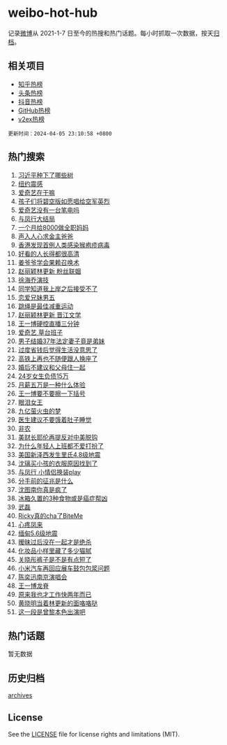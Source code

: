 # weibo-hot-hub

记录[微博](https://www.weibo.com)从 2021-1-7 日至今的热搜和热门话题。每小时抓取一次数据，按天[归档](archives)。

## 相关项目

- [知乎热榜](https://github.com/lonnyzhang423/zhihu-hot-hub)
- [头条热榜](https://github.com/lonnyzhang423/toutiao-hot-hub)
- [抖音热榜](https://github.com/lonnyzhang423/douyin-hot-hub)
- [GitHub热榜](https://github.com/lonnyzhang423/github-hot-hub)
- [v2ex热榜](https://github.com/lonnyzhang423/v2ex-hot-hub)


`更新时间：2024-04-05 23:10:58 +0800`

## 热门搜索

1. [习近平种下了哪些树](https://m.weibo.cn/search?containerid=100103type%3D1%26t%3D10%26q%3D%23%E4%B9%A0%E8%BF%91%E5%B9%B3%E7%A7%8D%E4%B8%8B%E4%BA%86%E5%93%AA%E4%BA%9B%E6%A0%91%23&stream_entry_id=51&isnewpage=1&extparam=seat%3D1%26pos%3D0%26cate%3D10103%26dgr%3D0%26q%3D%2523%25E4%25B9%25A0%25E8%25BF%2591%25E5%25B9%25B3%25E7%25A7%258D%25E4%25B8%258B%25E4%25BA%2586%25E5%2593%25AA%25E4%25BA%259B%25E6%25A0%2591%2523%26stream_entry_id%3D51%26filter_type%3Drealtimehot%26c_type%3D51%26display_time%3D1712329857%26pre_seqid%3D171232985755301562995)
1. [纽约震感](https://m.weibo.cn/search?containerid=100103type%3D1%26t%3D10%26q%3D%E7%BA%BD%E7%BA%A6%E9%9C%87%E6%84%9F&stream_entry_id=31&isnewpage=1&extparam=seat%3D1%26pos%3D0%26flag%3D1%26q%3D%25E7%25BA%25BD%25E7%25BA%25A6%25E9%259C%2587%25E6%2584%259F%26dgr%3D0%26stream_entry_id%3D31%26filter_type%3Drealtimehot%26cate%3D5001%26lcate%3D5001%26band_rank%3D1%26realpos%3D1%26c_type%3D31%26display_time%3D1712329857%26pre_seqid%3D171232985755301562995)
1. [爱奇艺在干嘛](https://m.weibo.cn/search?containerid=100103type%3D1%26t%3D10%26q%3D%E7%88%B1%E5%A5%87%E8%89%BA%E5%9C%A8%E5%B9%B2%E5%98%9B&stream_entry_id=31&isnewpage=1&extparam=seat%3D1%26pos%3D1%26flag%3D2%26q%3D%25E7%2588%25B1%25E5%25A5%2587%25E8%2589%25BA%25E5%259C%25A8%25E5%25B9%25B2%25E5%2598%259B%26dgr%3D0%26stream_entry_id%3D31%26filter_type%3Drealtimehot%26cate%3D5001%26lcate%3D5001%26band_rank%3D2%26realpos%3D2%26c_type%3D31%26display_time%3D1712329857%26pre_seqid%3D171232985755301562995)
1. [孩子们将碧空版如愿唱给空军英烈](https://m.weibo.cn/search?containerid=100103type%3D1%26t%3D10%26q%3D%23%E5%AD%A9%E5%AD%90%E4%BB%AC%E5%B0%86%E7%A2%A7%E7%A9%BA%E7%89%88%E5%A6%82%E6%84%BF%E5%94%B1%E7%BB%99%E7%A9%BA%E5%86%9B%E8%8B%B1%E7%83%88%23&stream_entry_id=31&isnewpage=1&extparam=seat%3D1%26pos%3D2%26flag%3D1%26q%3D%2523%25E5%25AD%25A9%25E5%25AD%2590%25E4%25BB%25AC%25E5%25B0%2586%25E7%25A2%25A7%25E7%25A9%25BA%25E7%2589%2588%25E5%25A6%2582%25E6%2584%25BF%25E5%2594%25B1%25E7%25BB%2599%25E7%25A9%25BA%25E5%2586%259B%25E8%258B%25B1%25E7%2583%2588%2523%26dgr%3D0%26stream_entry_id%3D31%26filter_type%3Drealtimehot%26cate%3D5001%26lcate%3D5001%26band_rank%3D3%26realpos%3D3%26c_type%3D31%26display_time%3D1712329857%26pre_seqid%3D171232985755301562995)
1. [爱奇艺没有一台笔电吗](https://m.weibo.cn/search?containerid=100103type%3D1%26t%3D10%26q%3D%E7%88%B1%E5%A5%87%E8%89%BA%E6%B2%A1%E6%9C%89%E4%B8%80%E5%8F%B0%E7%AC%94%E7%94%B5%E5%90%97&stream_entry_id=31&isnewpage=1&extparam=seat%3D1%26pos%3D3%26flag%3D1%26q%3D%25E7%2588%25B1%25E5%25A5%2587%25E8%2589%25BA%25E6%25B2%25A1%25E6%259C%2589%25E4%25B8%2580%25E5%258F%25B0%25E7%25AC%2594%25E7%2594%25B5%25E5%2590%2597%26dgr%3D0%26stream_entry_id%3D31%26filter_type%3Drealtimehot%26cate%3D5001%26lcate%3D5001%26band_rank%3D4%26realpos%3D4%26c_type%3D31%26display_time%3D1712329857%26pre_seqid%3D171232985755301562995)
1. [与凤行大结局](https://m.weibo.cn/search?containerid=100103type%3D1%26t%3D10%26q%3D%E4%B8%8E%E5%87%A4%E8%A1%8C%E5%A4%A7%E7%BB%93%E5%B1%80&stream_entry_id=31&isnewpage=1&extparam=seat%3D1%26pos%3D4%26flag%3D2%26q%3D%25E4%25B8%258E%25E5%2587%25A4%25E8%25A1%258C%25E5%25A4%25A7%25E7%25BB%2593%25E5%25B1%2580%26dgr%3D0%26stream_entry_id%3D31%26filter_type%3Drealtimehot%26cate%3D5001%26lcate%3D5001%26band_rank%3D5%26realpos%3D5%26c_type%3D31%26display_time%3D1712329857%26pre_seqid%3D171232985755301562995)
1. [一个月给8000做全职妈妈](https://m.weibo.cn/search?containerid=100103type%3D1%26t%3D10%26q%3D%E4%B8%80%E4%B8%AA%E6%9C%88%E7%BB%998000%E5%81%9A%E5%85%A8%E8%81%8C%E5%A6%88%E5%A6%88&stream_entry_id=31&isnewpage=1&extparam=seat%3D1%26pos%3D5%26flag%3D0%26q%3D%25E4%25B8%2580%25E4%25B8%25AA%25E6%259C%2588%25E7%25BB%25998000%25E5%2581%259A%25E5%2585%25A8%25E8%2581%258C%25E5%25A6%2588%25E5%25A6%2588%26dgr%3D0%26stream_entry_id%3D31%26filter_type%3Drealtimehot%26cate%3D5001%26lcate%3D5001%26band_rank%3D6%26realpos%3D6%26c_type%3D31%26display_time%3D1712329857%26pre_seqid%3D171232985755301562995)
1. [声入人心求金主爸爸](https://m.weibo.cn/search?containerid=100103type%3D1%26t%3D10%26q%3D%23%E5%A3%B0%E5%85%A5%E4%BA%BA%E5%BF%83%E6%B1%82%E9%87%91%E4%B8%BB%E7%88%B8%E7%88%B8%23&stream_entry_id=31&isnewpage=1&extparam=seat%3D1%26pos%3D6%26flag%3D2%26q%3D%2523%25E5%25A3%25B0%25E5%2585%25A5%25E4%25BA%25BA%25E5%25BF%2583%25E6%25B1%2582%25E9%2587%2591%25E4%25B8%25BB%25E7%2588%25B8%25E7%2588%25B8%2523%26dgr%3D0%26stream_entry_id%3D31%26filter_type%3Drealtimehot%26cate%3D5001%26lcate%3D5001%26band_rank%3D7%26realpos%3D7%26c_type%3D31%26display_time%3D1712329857%26pre_seqid%3D171232985755301562995)
1. [香港发现首例人类感染猴疱疹病毒](https://m.weibo.cn/search?containerid=100103type%3D1%26t%3D10%26q%3D%23%E9%A6%99%E6%B8%AF%E5%8F%91%E7%8E%B0%E9%A6%96%E4%BE%8B%E4%BA%BA%E7%B1%BB%E6%84%9F%E6%9F%93%E7%8C%B4%E7%96%B1%E7%96%B9%E7%97%85%E6%AF%92%23&stream_entry_id=31&isnewpage=1&extparam=seat%3D1%26pos%3D7%26flag%3D2%26q%3D%2523%25E9%25A6%2599%25E6%25B8%25AF%25E5%258F%2591%25E7%258E%25B0%25E9%25A6%2596%25E4%25BE%258B%25E4%25BA%25BA%25E7%25B1%25BB%25E6%2584%259F%25E6%259F%2593%25E7%258C%25B4%25E7%2596%25B1%25E7%2596%25B9%25E7%2597%2585%25E6%25AF%2592%2523%26dgr%3D0%26stream_entry_id%3D31%26filter_type%3Drealtimehot%26cate%3D5001%26lcate%3D5001%26band_rank%3D8%26realpos%3D8%26c_type%3D31%26display_time%3D1712329857%26pre_seqid%3D171232985755301562995)
1. [好看的人长得都很高清](https://m.weibo.cn/search?containerid=100103type%3D1%26t%3D10%26q%3D%23%E5%A5%BD%E7%9C%8B%E7%9A%84%E4%BA%BA%E9%95%BF%E5%BE%97%E9%83%BD%E5%BE%88%E9%AB%98%E6%B8%85%23&stream_entry_id=31&isnewpage=1&extparam=seat%3D1%26pos%3D8%26flag%3D0%26q%3D%2523%25E5%25A5%25BD%25E7%259C%258B%25E7%259A%2584%25E4%25BA%25BA%25E9%2595%25BF%25E5%25BE%2597%25E9%2583%25BD%25E5%25BE%2588%25E9%25AB%2598%25E6%25B8%2585%2523%26dgr%3D0%26stream_entry_id%3D31%26filter_type%3Drealtimehot%26cate%3D5001%26lcate%3D5001%26band_rank%3D9%26realpos%3D9%26c_type%3D31%26display_time%3D1712329857%26pre_seqid%3D171232985755301562995)
1. [姜爷爷学会果赖召唤术](https://m.weibo.cn/search?containerid=100103type%3D1%26t%3D10%26q%3D%23%E5%A7%9C%E7%88%B7%E7%88%B7%E5%AD%A6%E4%BC%9A%E6%9E%9C%E8%B5%96%E5%8F%AC%E5%94%A4%E6%9C%AF%23&stream_entry_id=31&isnewpage=1&extparam=seat%3D1%26pos%3D9%26flag%3D32768%26q%3D%2523%25E5%25A7%259C%25E7%2588%25B7%25E7%2588%25B7%25E5%25AD%25A6%25E4%25BC%259A%25E6%259E%259C%25E8%25B5%2596%25E5%258F%25AC%25E5%2594%25A4%25E6%259C%25AF%2523%26dgr%3D0%26stream_entry_id%3D31%26filter_type%3Drealtimehot%26cate%3D5001%26lcate%3D5001%26band_rank%3D10%26realpos%3D10%26c_type%3D31%26display_time%3D1712329857%26pre_seqid%3D171232985755301562995)
1. [赵丽颖林更新 粉丝联姻](https://m.weibo.cn/search?containerid=100103type%3D1%26t%3D10%26q%3D%E8%B5%B5%E4%B8%BD%E9%A2%96%E6%9E%97%E6%9B%B4%E6%96%B0+%E7%B2%89%E4%B8%9D%E8%81%94%E5%A7%BB&stream_entry_id=31&isnewpage=1&extparam=seat%3D1%26pos%3D10%26flag%3D0%26q%3D%25E8%25B5%25B5%25E4%25B8%25BD%25E9%25A2%2596%25E6%259E%2597%25E6%259B%25B4%25E6%2596%25B0%2520%25E7%25B2%2589%25E4%25B8%259D%25E8%2581%2594%25E5%25A7%25BB%26dgr%3D0%26stream_entry_id%3D31%26filter_type%3Drealtimehot%26cate%3D5001%26lcate%3D5001%26band_rank%3D11%26realpos%3D11%26c_type%3D31%26display_time%3D1712329857%26pre_seqid%3D171232985755301562995)
1. [徐海乔演技](https://m.weibo.cn/search?containerid=100103type%3D1%26t%3D10%26q%3D%E5%BE%90%E6%B5%B7%E4%B9%94%E6%BC%94%E6%8A%80&stream_entry_id=31&isnewpage=1&extparam=seat%3D1%26pos%3D11%26flag%3D1%26q%3D%25E5%25BE%2590%25E6%25B5%25B7%25E4%25B9%2594%25E6%25BC%2594%25E6%258A%2580%26dgr%3D0%26stream_entry_id%3D31%26filter_type%3Drealtimehot%26cate%3D5001%26lcate%3D5001%26band_rank%3D12%26realpos%3D12%26c_type%3D31%26display_time%3D1712329857%26pre_seqid%3D171232985755301562995)
1. [同学知道我上岸之后接受不了](https://m.weibo.cn/search?containerid=100103type%3D1%26t%3D10%26q%3D%23%E5%90%8C%E5%AD%A6%E7%9F%A5%E9%81%93%E6%88%91%E4%B8%8A%E5%B2%B8%E4%B9%8B%E5%90%8E%E6%8E%A5%E5%8F%97%E4%B8%8D%E4%BA%86%23&stream_entry_id=31&isnewpage=1&extparam=seat%3D1%26pos%3D12%26flag%3D0%26q%3D%2523%25E5%2590%258C%25E5%25AD%25A6%25E7%259F%25A5%25E9%2581%2593%25E6%2588%2591%25E4%25B8%258A%25E5%25B2%25B8%25E4%25B9%258B%25E5%2590%258E%25E6%258E%25A5%25E5%258F%2597%25E4%25B8%258D%25E4%25BA%2586%2523%26dgr%3D0%26stream_entry_id%3D31%26filter_type%3Drealtimehot%26cate%3D5001%26lcate%3D5001%26band_rank%3D13%26realpos%3D13%26c_type%3D31%26display_time%3D1712329857%26pre_seqid%3D171232985755301562995)
1. [恋爱兄妹男五](https://m.weibo.cn/search?containerid=100103type%3D1%26t%3D10%26q%3D%23%E6%81%8B%E7%88%B1%E5%85%84%E5%A6%B9%E7%94%B7%E4%BA%94%23&stream_entry_id=31&isnewpage=1&extparam=seat%3D1%26pos%3D13%26flag%3D1%26q%3D%2523%25E6%2581%258B%25E7%2588%25B1%25E5%2585%2584%25E5%25A6%25B9%25E7%2594%25B7%25E4%25BA%2594%2523%26dgr%3D0%26stream_entry_id%3D31%26filter_type%3Drealtimehot%26cate%3D5001%26lcate%3D5001%26band_rank%3D14%26realpos%3D14%26c_type%3D31%26display_time%3D1712329857%26pre_seqid%3D171232985755301562995)
1. [跳绳是最佳减重运动](https://m.weibo.cn/search?containerid=100103type%3D1%26t%3D10%26q%3D%23%E8%B7%B3%E7%BB%B3%E6%98%AF%E6%9C%80%E4%BD%B3%E5%87%8F%E9%87%8D%E8%BF%90%E5%8A%A8%23&stream_entry_id=31&isnewpage=1&extparam=seat%3D1%26pos%3D14%26flag%3D0%26q%3D%2523%25E8%25B7%25B3%25E7%25BB%25B3%25E6%2598%25AF%25E6%259C%2580%25E4%25BD%25B3%25E5%2587%258F%25E9%2587%258D%25E8%25BF%2590%25E5%258A%25A8%2523%26dgr%3D0%26stream_entry_id%3D31%26filter_type%3Drealtimehot%26cate%3D5001%26lcate%3D5001%26band_rank%3D15%26realpos%3D15%26c_type%3D31%26display_time%3D1712329857%26pre_seqid%3D171232985755301562995)
1. [赵丽颖林更新 晋江文学](https://m.weibo.cn/search?containerid=100103type%3D1%26t%3D10%26q%3D%E8%B5%B5%E4%B8%BD%E9%A2%96%E6%9E%97%E6%9B%B4%E6%96%B0+%E6%99%8B%E6%B1%9F%E6%96%87%E5%AD%A6&stream_entry_id=31&isnewpage=1&extparam=seat%3D1%26pos%3D15%26flag%3D0%26q%3D%25E8%25B5%25B5%25E4%25B8%25BD%25E9%25A2%2596%25E6%259E%2597%25E6%259B%25B4%25E6%2596%25B0%2520%25E6%2599%258B%25E6%25B1%259F%25E6%2596%2587%25E5%25AD%25A6%26dgr%3D0%26stream_entry_id%3D31%26filter_type%3Drealtimehot%26cate%3D5001%26lcate%3D5001%26band_rank%3D16%26realpos%3D16%26c_type%3D31%26display_time%3D1712329857%26pre_seqid%3D171232985755301562995)
1. [王一博硬控直播三分钟](https://m.weibo.cn/search?containerid=100103type%3D1%26t%3D10%26q%3D%23%E7%8E%8B%E4%B8%80%E5%8D%9A%E7%A1%AC%E6%8E%A7%E7%9B%B4%E6%92%AD%E4%B8%89%E5%88%86%E9%92%9F%23&stream_entry_id=31&isnewpage=1&extparam=seat%3D1%26pos%3D16%26flag%3D1%26q%3D%2523%25E7%258E%258B%25E4%25B8%2580%25E5%258D%259A%25E7%25A1%25AC%25E6%258E%25A7%25E7%259B%25B4%25E6%2592%25AD%25E4%25B8%2589%25E5%2588%2586%25E9%2592%259F%2523%26dgr%3D0%26stream_entry_id%3D31%26filter_type%3Drealtimehot%26cate%3D5001%26lcate%3D5001%26band_rank%3D17%26realpos%3D17%26c_type%3D31%26display_time%3D1712329857%26pre_seqid%3D171232985755301562995)
1. [爱奇艺 草台班子](https://m.weibo.cn/search?containerid=100103type%3D1%26t%3D10%26q%3D%E7%88%B1%E5%A5%87%E8%89%BA+%E8%8D%89%E5%8F%B0%E7%8F%AD%E5%AD%90&stream_entry_id=31&isnewpage=1&extparam=seat%3D1%26pos%3D17%26flag%3D1%26q%3D%25E7%2588%25B1%25E5%25A5%2587%25E8%2589%25BA%2520%25E8%258D%2589%25E5%258F%25B0%25E7%258F%25AD%25E5%25AD%2590%26dgr%3D0%26stream_entry_id%3D31%26filter_type%3Drealtimehot%26cate%3D5001%26lcate%3D5001%26band_rank%3D18%26realpos%3D18%26c_type%3D31%26display_time%3D1712329857%26pre_seqid%3D171232985755301562995)
1. [男子结婚37年法定妻子竟是弟妹](https://m.weibo.cn/search?containerid=100103type%3D1%26t%3D10%26q%3D%23%E7%94%B7%E5%AD%90%E7%BB%93%E5%A9%9A37%E5%B9%B4%E6%B3%95%E5%AE%9A%E5%A6%BB%E5%AD%90%E7%AB%9F%E6%98%AF%E5%BC%9F%E5%A6%B9%23&stream_entry_id=31&isnewpage=1&extparam=seat%3D1%26pos%3D18%26flag%3D0%26q%3D%2523%25E7%2594%25B7%25E5%25AD%2590%25E7%25BB%2593%25E5%25A9%259A37%25E5%25B9%25B4%25E6%25B3%2595%25E5%25AE%259A%25E5%25A6%25BB%25E5%25AD%2590%25E7%25AB%259F%25E6%2598%25AF%25E5%25BC%259F%25E5%25A6%25B9%2523%26dgr%3D0%26stream_entry_id%3D31%26filter_type%3Drealtimehot%26cate%3D5001%26lcate%3D5001%26band_rank%3D19%26realpos%3D19%26c_type%3D31%26display_time%3D1712329857%26pre_seqid%3D171232985755301562995)
1. [过度省钱后觉得生活没意思了](https://m.weibo.cn/search?containerid=100103type%3D1%26t%3D10%26q%3D%23%E8%BF%87%E5%BA%A6%E7%9C%81%E9%92%B1%E5%90%8E%E8%A7%89%E5%BE%97%E7%94%9F%E6%B4%BB%E6%B2%A1%E6%84%8F%E6%80%9D%E4%BA%86%23&stream_entry_id=31&isnewpage=1&extparam=seat%3D1%26pos%3D19%26flag%3D1%26q%3D%2523%25E8%25BF%2587%25E5%25BA%25A6%25E7%259C%2581%25E9%2592%25B1%25E5%2590%258E%25E8%25A7%2589%25E5%25BE%2597%25E7%2594%259F%25E6%25B4%25BB%25E6%25B2%25A1%25E6%2584%258F%25E6%2580%259D%25E4%25BA%2586%2523%26dgr%3D0%26stream_entry_id%3D31%26filter_type%3Drealtimehot%26cate%3D5001%26lcate%3D5001%26band_rank%3D20%26realpos%3D20%26c_type%3D31%26display_time%3D1712329857%26pre_seqid%3D171232985755301562995)
1. [高铁上再也不随便跟人换座了](https://m.weibo.cn/search?containerid=100103type%3D1%26t%3D10%26q%3D%23%E9%AB%98%E9%93%81%E4%B8%8A%E5%86%8D%E4%B9%9F%E4%B8%8D%E9%9A%8F%E4%BE%BF%E8%B7%9F%E4%BA%BA%E6%8D%A2%E5%BA%A7%E4%BA%86%23&stream_entry_id=31&isnewpage=1&extparam=seat%3D1%26pos%3D20%26flag%3D1%26q%3D%2523%25E9%25AB%2598%25E9%2593%2581%25E4%25B8%258A%25E5%2586%258D%25E4%25B9%259F%25E4%25B8%258D%25E9%259A%258F%25E4%25BE%25BF%25E8%25B7%259F%25E4%25BA%25BA%25E6%258D%25A2%25E5%25BA%25A7%25E4%25BA%2586%2523%26dgr%3D0%26stream_entry_id%3D31%26filter_type%3Drealtimehot%26cate%3D5001%26lcate%3D5001%26band_rank%3D21%26realpos%3D21%26c_type%3D31%26display_time%3D1712329857%26pre_seqid%3D171232985755301562995)
1. [婚后不建议和父母住一起](https://m.weibo.cn/search?containerid=100103type%3D1%26t%3D10%26q%3D%23%E5%A9%9A%E5%90%8E%E4%B8%8D%E5%BB%BA%E8%AE%AE%E5%92%8C%E7%88%B6%E6%AF%8D%E4%BD%8F%E4%B8%80%E8%B5%B7%23&stream_entry_id=31&isnewpage=1&extparam=seat%3D1%26pos%3D21%26flag%3D1%26q%3D%2523%25E5%25A9%259A%25E5%2590%258E%25E4%25B8%258D%25E5%25BB%25BA%25E8%25AE%25AE%25E5%2592%258C%25E7%2588%25B6%25E6%25AF%258D%25E4%25BD%258F%25E4%25B8%2580%25E8%25B5%25B7%2523%26dgr%3D0%26stream_entry_id%3D31%26filter_type%3Drealtimehot%26cate%3D5001%26lcate%3D5001%26band_rank%3D22%26realpos%3D22%26c_type%3D31%26display_time%3D1712329857%26pre_seqid%3D171232985755301562995)
1. [24岁女生负债15万](https://m.weibo.cn/search?containerid=100103type%3D1%26t%3D10%26q%3D%2324%E5%B2%81%E5%A5%B3%E7%94%9F%E8%B4%9F%E5%80%BA15%E4%B8%87%23&stream_entry_id=31&isnewpage=1&extparam=seat%3D1%26pos%3D22%26flag%3D0%26q%3D%252324%25E5%25B2%2581%25E5%25A5%25B3%25E7%2594%259F%25E8%25B4%259F%25E5%2580%25BA15%25E4%25B8%2587%2523%26dgr%3D0%26stream_entry_id%3D31%26filter_type%3Drealtimehot%26cate%3D5001%26lcate%3D5001%26band_rank%3D23%26realpos%3D23%26c_type%3D31%26display_time%3D1712329857%26pre_seqid%3D171232985755301562995)
1. [月薪五万是一种什么体验](https://m.weibo.cn/search?containerid=100103type%3D1%26t%3D10%26q%3D%23%E6%9C%88%E8%96%AA%E4%BA%94%E4%B8%87%E6%98%AF%E4%B8%80%E7%A7%8D%E4%BB%80%E4%B9%88%E4%BD%93%E9%AA%8C%23&stream_entry_id=31&isnewpage=1&extparam=seat%3D1%26pos%3D23%26flag%3D1%26q%3D%2523%25E6%259C%2588%25E8%2596%25AA%25E4%25BA%2594%25E4%25B8%2587%25E6%2598%25AF%25E4%25B8%2580%25E7%25A7%258D%25E4%25BB%2580%25E4%25B9%2588%25E4%25BD%2593%25E9%25AA%258C%2523%26dgr%3D0%26stream_entry_id%3D31%26filter_type%3Drealtimehot%26cate%3D5001%26lcate%3D5001%26band_rank%3D24%26realpos%3D24%26c_type%3D31%26display_time%3D1712329857%26pre_seqid%3D171232985755301562995)
1. [王一博要不要擦一下括号](https://m.weibo.cn/search?containerid=100103type%3D1%26t%3D10%26q%3D%23%E7%8E%8B%E4%B8%80%E5%8D%9A%E8%A6%81%E4%B8%8D%E8%A6%81%E6%93%A6%E4%B8%80%E4%B8%8B%E6%8B%AC%E5%8F%B7%23&stream_entry_id=31&isnewpage=1&extparam=seat%3D1%26pos%3D24%26flag%3D0%26q%3D%2523%25E7%258E%258B%25E4%25B8%2580%25E5%258D%259A%25E8%25A6%2581%25E4%25B8%258D%25E8%25A6%2581%25E6%2593%25A6%25E4%25B8%2580%25E4%25B8%258B%25E6%258B%25AC%25E5%258F%25B7%2523%26dgr%3D0%26stream_entry_id%3D31%26filter_type%3Drealtimehot%26cate%3D5001%26lcate%3D5001%26band_rank%3D25%26realpos%3D25%26c_type%3D31%26display_time%3D1712329857%26pre_seqid%3D171232985755301562995)
1. [眼泪女王](https://m.weibo.cn/search?containerid=100103type%3D1%26t%3D10%26q%3D%E7%9C%BC%E6%B3%AA%E5%A5%B3%E7%8E%8B&stream_entry_id=31&isnewpage=1&extparam=seat%3D1%26pos%3D25%26flag%3D1%26q%3D%25E7%259C%25BC%25E6%25B3%25AA%25E5%25A5%25B3%25E7%258E%258B%26dgr%3D0%26stream_entry_id%3D31%26filter_type%3Drealtimehot%26cate%3D5001%26lcate%3D5001%26band_rank%3D26%26realpos%3D26%26c_type%3D31%26display_time%3D1712329857%26pre_seqid%3D171232985755301562995)
1. [九亿萤火虫的梦](https://m.weibo.cn/search?containerid=100103type%3D1%26t%3D10%26q%3D%E4%B9%9D%E4%BA%BF%E8%90%A4%E7%81%AB%E8%99%AB%E7%9A%84%E6%A2%A6&stream_entry_id=31&isnewpage=1&extparam=seat%3D1%26pos%3D26%26flag%3D1%26q%3D%25E4%25B9%259D%25E4%25BA%25BF%25E8%2590%25A4%25E7%2581%25AB%25E8%2599%25AB%25E7%259A%2584%25E6%25A2%25A6%26dgr%3D0%26stream_entry_id%3D31%26filter_type%3Drealtimehot%26cate%3D5001%26lcate%3D5001%26band_rank%3D27%26realpos%3D27%26c_type%3D31%26display_time%3D1712329857%26pre_seqid%3D171232985755301562995)
1. [医生建议不要饿着肚子睡觉](https://m.weibo.cn/search?containerid=100103type%3D1%26t%3D10%26q%3D%23%E5%8C%BB%E7%94%9F%E5%BB%BA%E8%AE%AE%E4%B8%8D%E8%A6%81%E9%A5%BF%E7%9D%80%E8%82%9A%E5%AD%90%E7%9D%A1%E8%A7%89%23&stream_entry_id=31&isnewpage=1&extparam=seat%3D1%26pos%3D27%26flag%3D1%26q%3D%2523%25E5%258C%25BB%25E7%2594%259F%25E5%25BB%25BA%25E8%25AE%25AE%25E4%25B8%258D%25E8%25A6%2581%25E9%25A5%25BF%25E7%259D%2580%25E8%2582%259A%25E5%25AD%2590%25E7%259D%25A1%25E8%25A7%2589%2523%26dgr%3D0%26stream_entry_id%3D31%26filter_type%3Drealtimehot%26cate%3D5001%26lcate%3D5001%26band_rank%3D28%26realpos%3D28%26c_type%3D31%26display_time%3D1712329857%26pre_seqid%3D171232985755301562995)
1. [非农](https://m.weibo.cn/search?containerid=100103type%3D1%26t%3D10%26q%3D%E9%9D%9E%E5%86%9C&stream_entry_id=31&isnewpage=1&extparam=seat%3D1%26pos%3D28%26flag%3D1%26q%3D%25E9%259D%259E%25E5%2586%259C%26dgr%3D0%26stream_entry_id%3D31%26filter_type%3Drealtimehot%26cate%3D5001%26lcate%3D5001%26band_rank%3D29%26realpos%3D29%26c_type%3D31%26display_time%3D1712329857%26pre_seqid%3D171232985755301562995)
1. [美财长耶伦再提反对中美脱钩](https://m.weibo.cn/search?containerid=100103type%3D1%26t%3D10%26q%3D%23%E7%BE%8E%E8%B4%A2%E9%95%BF%E8%80%B6%E4%BC%A6%E5%86%8D%E6%8F%90%E5%8F%8D%E5%AF%B9%E4%B8%AD%E7%BE%8E%E8%84%B1%E9%92%A9%23&stream_entry_id=31&isnewpage=1&extparam=seat%3D1%26pos%3D29%26flag%3D1%26q%3D%2523%25E7%25BE%258E%25E8%25B4%25A2%25E9%2595%25BF%25E8%2580%25B6%25E4%25BC%25A6%25E5%2586%258D%25E6%258F%2590%25E5%258F%258D%25E5%25AF%25B9%25E4%25B8%25AD%25E7%25BE%258E%25E8%2584%25B1%25E9%2592%25A9%2523%26dgr%3D0%26stream_entry_id%3D31%26filter_type%3Drealtimehot%26cate%3D5001%26lcate%3D5001%26band_rank%3D30%26realpos%3D30%26c_type%3D31%26display_time%3D1712329857%26pre_seqid%3D171232985755301562995)
1. [为什么年轻人上班都不爱打扮了](https://m.weibo.cn/search?containerid=100103type%3D1%26t%3D10%26q%3D%23%E4%B8%BA%E4%BB%80%E4%B9%88%E5%B9%B4%E8%BD%BB%E4%BA%BA%E4%B8%8A%E7%8F%AD%E9%83%BD%E4%B8%8D%E7%88%B1%E6%89%93%E6%89%AE%E4%BA%86%23&stream_entry_id=31&isnewpage=1&extparam=seat%3D1%26pos%3D30%26flag%3D1%26q%3D%2523%25E4%25B8%25BA%25E4%25BB%2580%25E4%25B9%2588%25E5%25B9%25B4%25E8%25BD%25BB%25E4%25BA%25BA%25E4%25B8%258A%25E7%258F%25AD%25E9%2583%25BD%25E4%25B8%258D%25E7%2588%25B1%25E6%2589%2593%25E6%2589%25AE%25E4%25BA%2586%2523%26dgr%3D0%26stream_entry_id%3D31%26filter_type%3Drealtimehot%26cate%3D5001%26lcate%3D5001%26band_rank%3D31%26realpos%3D31%26c_type%3D31%26display_time%3D1712329857%26pre_seqid%3D171232985755301562995)
1. [美国新泽西发生里氏4.8级地震](https://m.weibo.cn/search?containerid=100103type%3D1%26t%3D10%26q%3D%23%E7%BE%8E%E5%9B%BD%E6%96%B0%E6%B3%BD%E8%A5%BF%E5%8F%91%E7%94%9F%E9%87%8C%E6%B0%8F4.8%E7%BA%A7%E5%9C%B0%E9%9C%87%23&stream_entry_id=31&isnewpage=1&extparam=seat%3D1%26pos%3D31%26flag%3D1%26q%3D%2523%25E7%25BE%258E%25E5%259B%25BD%25E6%2596%25B0%25E6%25B3%25BD%25E8%25A5%25BF%25E5%258F%2591%25E7%2594%259F%25E9%2587%258C%25E6%25B0%258F4.8%25E7%25BA%25A7%25E5%259C%25B0%25E9%259C%2587%2523%26dgr%3D0%26stream_entry_id%3D31%26filter_type%3Drealtimehot%26cate%3D5001%26lcate%3D5001%26band_rank%3D32%26realpos%3D32%26c_type%3D31%26display_time%3D1712329857%26pre_seqid%3D171232985755301562995)
1. [沈璃买小孩的衣服原因找到了](https://m.weibo.cn/search?containerid=100103type%3D1%26t%3D10%26q%3D%23%E6%B2%88%E7%92%83%E4%B9%B0%E5%B0%8F%E5%AD%A9%E7%9A%84%E8%A1%A3%E6%9C%8D%E5%8E%9F%E5%9B%A0%E6%89%BE%E5%88%B0%E4%BA%86%23&stream_entry_id=31&isnewpage=1&extparam=seat%3D1%26pos%3D32%26flag%3D1%26q%3D%2523%25E6%25B2%2588%25E7%2592%2583%25E4%25B9%25B0%25E5%25B0%258F%25E5%25AD%25A9%25E7%259A%2584%25E8%25A1%25A3%25E6%259C%258D%25E5%258E%259F%25E5%259B%25A0%25E6%2589%25BE%25E5%2588%25B0%25E4%25BA%2586%2523%26dgr%3D0%26stream_entry_id%3D31%26filter_type%3Drealtimehot%26cate%3D5001%26lcate%3D5001%26band_rank%3D33%26realpos%3D33%26c_type%3D31%26display_time%3D1712329857%26pre_seqid%3D171232985755301562995)
1. [与凤行 小情侣换装play](https://m.weibo.cn/search?containerid=100103type%3D1%26t%3D10%26q%3D%E4%B8%8E%E5%87%A4%E8%A1%8C+%E5%B0%8F%E6%83%85%E4%BE%A3%E6%8D%A2%E8%A3%85play&stream_entry_id=31&isnewpage=1&extparam=seat%3D1%26pos%3D33%26flag%3D0%26q%3D%25E4%25B8%258E%25E5%2587%25A4%25E8%25A1%258C%2520%25E5%25B0%258F%25E6%2583%2585%25E4%25BE%25A3%25E6%258D%25A2%25E8%25A3%2585play%26dgr%3D0%26stream_entry_id%3D31%26filter_type%3Drealtimehot%26cate%3D5001%26lcate%3D5001%26band_rank%3D34%26realpos%3D34%26c_type%3D31%26display_time%3D1712329857%26pre_seqid%3D171232985755301562995)
1. [分手前的征兆是什么](https://m.weibo.cn/search?containerid=100103type%3D1%26t%3D10%26q%3D%23%E5%88%86%E6%89%8B%E5%89%8D%E7%9A%84%E5%BE%81%E5%85%86%E6%98%AF%E4%BB%80%E4%B9%88%23&stream_entry_id=31&isnewpage=1&extparam=seat%3D1%26pos%3D34%26flag%3D1%26q%3D%2523%25E5%2588%2586%25E6%2589%258B%25E5%2589%258D%25E7%259A%2584%25E5%25BE%2581%25E5%2585%2586%25E6%2598%25AF%25E4%25BB%2580%25E4%25B9%2588%2523%26dgr%3D0%26stream_entry_id%3D31%26filter_type%3Drealtimehot%26cate%3D5001%26lcate%3D5001%26band_rank%3D35%26realpos%3D35%26c_type%3D31%26display_time%3D1712329857%26pre_seqid%3D171232985755301562995)
1. [沈图南你真是疯了](https://m.weibo.cn/search?containerid=100103type%3D1%26t%3D10%26q%3D%E6%B2%88%E5%9B%BE%E5%8D%97%E4%BD%A0%E7%9C%9F%E6%98%AF%E7%96%AF%E4%BA%86&stream_entry_id=31&isnewpage=1&extparam=seat%3D1%26pos%3D35%26flag%3D0%26q%3D%25E6%25B2%2588%25E5%259B%25BE%25E5%258D%2597%25E4%25BD%25A0%25E7%259C%259F%25E6%2598%25AF%25E7%2596%25AF%25E4%25BA%2586%26dgr%3D0%26stream_entry_id%3D31%26filter_type%3Drealtimehot%26cate%3D5001%26lcate%3D5001%26band_rank%3D36%26realpos%3D36%26c_type%3D31%26display_time%3D1712329857%26pre_seqid%3D171232985755301562995)
1. [冰箱久置的3种食物或是癌症帮凶](https://m.weibo.cn/search?containerid=100103type%3D1%26t%3D10%26q%3D%23%E5%86%B0%E7%AE%B1%E4%B9%85%E7%BD%AE%E7%9A%843%E7%A7%8D%E9%A3%9F%E7%89%A9%E6%88%96%E6%98%AF%E7%99%8C%E7%97%87%E5%B8%AE%E5%87%B6%23&stream_entry_id=31&isnewpage=1&extparam=seat%3D1%26pos%3D36%26flag%3D1%26q%3D%2523%25E5%2586%25B0%25E7%25AE%25B1%25E4%25B9%2585%25E7%25BD%25AE%25E7%259A%25843%25E7%25A7%258D%25E9%25A3%259F%25E7%2589%25A9%25E6%2588%2596%25E6%2598%25AF%25E7%2599%258C%25E7%2597%2587%25E5%25B8%25AE%25E5%2587%25B6%2523%26dgr%3D0%26stream_entry_id%3D31%26filter_type%3Drealtimehot%26cate%3D5001%26lcate%3D5001%26band_rank%3D37%26realpos%3D37%26c_type%3D31%26display_time%3D1712329857%26pre_seqid%3D171232985755301562995)
1. [武磊](https://m.weibo.cn/search?containerid=100103type%3D1%26t%3D10%26q%3D%E6%AD%A6%E7%A3%8A&stream_entry_id=31&isnewpage=1&extparam=seat%3D1%26pos%3D37%26flag%3D0%26q%3D%25E6%25AD%25A6%25E7%25A3%258A%26dgr%3D0%26stream_entry_id%3D31%26filter_type%3Drealtimehot%26cate%3D5001%26lcate%3D5001%26band_rank%3D38%26realpos%3D38%26c_type%3D31%26display_time%3D1712329857%26pre_seqid%3D171232985755301562995)
1. [Ricky真的cha了BiteMe](https://m.weibo.cn/search?containerid=100103type%3D1%26t%3D10%26q%3DRicky%E7%9C%9F%E7%9A%84cha%E4%BA%86BiteMe&stream_entry_id=31&isnewpage=1&extparam=seat%3D1%26pos%3D38%26flag%3D1%26q%3DRicky%25E7%259C%259F%25E7%259A%2584cha%25E4%25BA%2586BiteMe%26dgr%3D0%26stream_entry_id%3D31%26filter_type%3Drealtimehot%26cate%3D5001%26lcate%3D5001%26band_rank%3D39%26realpos%3D39%26c_type%3D31%26display_time%3D1712329857%26pre_seqid%3D171232985755301562995)
1. [心疼凤来](https://m.weibo.cn/search?containerid=100103type%3D1%26t%3D10%26q%3D%E5%BF%83%E7%96%BC%E5%87%A4%E6%9D%A5&stream_entry_id=31&isnewpage=1&extparam=seat%3D1%26pos%3D39%26flag%3D1%26q%3D%25E5%25BF%2583%25E7%2596%25BC%25E5%2587%25A4%25E6%259D%25A5%26dgr%3D0%26stream_entry_id%3D31%26filter_type%3Drealtimehot%26cate%3D5001%26lcate%3D5001%26band_rank%3D40%26realpos%3D40%26c_type%3D31%26display_time%3D1712329857%26pre_seqid%3D171232985755301562995)
1. [缅甸5.6级地震](https://m.weibo.cn/search?containerid=100103type%3D1%26t%3D10%26q%3D%23%E7%BC%85%E7%94%B85.6%E7%BA%A7%E5%9C%B0%E9%9C%87%23&stream_entry_id=31&isnewpage=1&extparam=seat%3D1%26pos%3D40%26flag%3D0%26q%3D%2523%25E7%25BC%2585%25E7%2594%25B85.6%25E7%25BA%25A7%25E5%259C%25B0%25E9%259C%2587%2523%26dgr%3D0%26stream_entry_id%3D31%26filter_type%3Drealtimehot%26cate%3D5001%26lcate%3D5001%26band_rank%3D41%26realpos%3D41%26c_type%3D31%26display_time%3D1712329857%26pre_seqid%3D171232985755301562995)
1. [暧昧过后没在一起才是绝杀](https://m.weibo.cn/search?containerid=100103type%3D1%26t%3D10%26q%3D%23%E6%9A%A7%E6%98%A7%E8%BF%87%E5%90%8E%E6%B2%A1%E5%9C%A8%E4%B8%80%E8%B5%B7%E6%89%8D%E6%98%AF%E7%BB%9D%E6%9D%80%23&stream_entry_id=31&isnewpage=1&extparam=seat%3D1%26pos%3D41%26flag%3D0%26q%3D%2523%25E6%259A%25A7%25E6%2598%25A7%25E8%25BF%2587%25E5%2590%258E%25E6%25B2%25A1%25E5%259C%25A8%25E4%25B8%2580%25E8%25B5%25B7%25E6%2589%258D%25E6%2598%25AF%25E7%25BB%259D%25E6%259D%2580%2523%26dgr%3D0%26stream_entry_id%3D31%26filter_type%3Drealtimehot%26cate%3D5001%26lcate%3D5001%26band_rank%3D42%26realpos%3D42%26c_type%3D31%26display_time%3D1712329857%26pre_seqid%3D171232985755301562995)
1. [化妆品小样里藏了多少猫腻](https://m.weibo.cn/search?containerid=100103type%3D1%26t%3D10%26q%3D%23%E5%8C%96%E5%A6%86%E5%93%81%E5%B0%8F%E6%A0%B7%E9%87%8C%E8%97%8F%E4%BA%86%E5%A4%9A%E5%B0%91%E7%8C%AB%E8%85%BB%23&stream_entry_id=31&isnewpage=1&extparam=seat%3D1%26pos%3D42%26flag%3D1%26q%3D%2523%25E5%258C%2596%25E5%25A6%2586%25E5%2593%2581%25E5%25B0%258F%25E6%25A0%25B7%25E9%2587%258C%25E8%2597%258F%25E4%25BA%2586%25E5%25A4%259A%25E5%25B0%2591%25E7%258C%25AB%25E8%2585%25BB%2523%26dgr%3D0%26stream_entry_id%3D31%26filter_type%3Drealtimehot%26cate%3D5001%26lcate%3D5001%26band_rank%3D43%26realpos%3D43%26c_type%3D31%26display_time%3D1712329857%26pre_seqid%3D171232985755301562995)
1. [关晓彤裤子是不是有点短了](https://m.weibo.cn/search?containerid=100103type%3D1%26t%3D10%26q%3D%23%E5%85%B3%E6%99%93%E5%BD%A4%E8%A3%A4%E5%AD%90%E6%98%AF%E4%B8%8D%E6%98%AF%E6%9C%89%E7%82%B9%E7%9F%AD%E4%BA%86%23&stream_entry_id=31&isnewpage=1&extparam=seat%3D1%26pos%3D43%26flag%3D0%26q%3D%2523%25E5%2585%25B3%25E6%2599%2593%25E5%25BD%25A4%25E8%25A3%25A4%25E5%25AD%2590%25E6%2598%25AF%25E4%25B8%258D%25E6%2598%25AF%25E6%259C%2589%25E7%2582%25B9%25E7%259F%25AD%25E4%25BA%2586%2523%26dgr%3D0%26stream_entry_id%3D31%26filter_type%3Drealtimehot%26cate%3D5001%26lcate%3D5001%26band_rank%3D44%26realpos%3D44%26c_type%3D31%26display_time%3D1712329857%26pre_seqid%3D171232985755301562995)
1. [小米汽车再回应展车鼓包包浆问题](https://m.weibo.cn/search?containerid=100103type%3D1%26t%3D10%26q%3D%23%E5%B0%8F%E7%B1%B3%E6%B1%BD%E8%BD%A6%E5%86%8D%E5%9B%9E%E5%BA%94%E5%B1%95%E8%BD%A6%E9%BC%93%E5%8C%85%E5%8C%85%E6%B5%86%E9%97%AE%E9%A2%98%23&stream_entry_id=31&isnewpage=1&extparam=seat%3D1%26pos%3D44%26flag%3D0%26q%3D%2523%25E5%25B0%258F%25E7%25B1%25B3%25E6%25B1%25BD%25E8%25BD%25A6%25E5%2586%258D%25E5%259B%259E%25E5%25BA%2594%25E5%25B1%2595%25E8%25BD%25A6%25E9%25BC%2593%25E5%258C%2585%25E5%258C%2585%25E6%25B5%2586%25E9%2597%25AE%25E9%25A2%2598%2523%26dgr%3D0%26stream_entry_id%3D31%26filter_type%3Drealtimehot%26cate%3D5001%26lcate%3D5001%26band_rank%3D45%26realpos%3D45%26c_type%3D31%26display_time%3D1712329857%26pre_seqid%3D171232985755301562995)
1. [陈奕迅南京演唱会](https://m.weibo.cn/search?containerid=100103type%3D1%26t%3D10%26q%3D%E9%99%88%E5%A5%95%E8%BF%85%E5%8D%97%E4%BA%AC%E6%BC%94%E5%94%B1%E4%BC%9A&stream_entry_id=31&isnewpage=1&extparam=seat%3D1%26pos%3D45%26flag%3D1%26q%3D%25E9%2599%2588%25E5%25A5%2595%25E8%25BF%2585%25E5%258D%2597%25E4%25BA%25AC%25E6%25BC%2594%25E5%2594%25B1%25E4%25BC%259A%26dgr%3D0%26stream_entry_id%3D31%26filter_type%3Drealtimehot%26cate%3D5001%26lcate%3D5001%26band_rank%3D46%26realpos%3D46%26c_type%3D31%26display_time%3D1712329857%26pre_seqid%3D171232985755301562995)
1. [王一博龙脊](https://m.weibo.cn/search?containerid=100103type%3D1%26t%3D10%26q%3D%23%E7%8E%8B%E4%B8%80%E5%8D%9A%E9%BE%99%E8%84%8A%23&stream_entry_id=31&isnewpage=1&extparam=seat%3D1%26pos%3D46%26flag%3D1%26q%3D%2523%25E7%258E%258B%25E4%25B8%2580%25E5%258D%259A%25E9%25BE%2599%25E8%2584%258A%2523%26dgr%3D0%26stream_entry_id%3D31%26filter_type%3Drealtimehot%26cate%3D5001%26lcate%3D5001%26band_rank%3D47%26realpos%3D47%26c_type%3D31%26display_time%3D1712329857%26pre_seqid%3D171232985755301562995)
1. [原来我也才工作快两年而已](https://m.weibo.cn/search?containerid=100103type%3D1%26t%3D10%26q%3D%23%E5%8E%9F%E6%9D%A5%E6%88%91%E4%B9%9F%E6%89%8D%E5%B7%A5%E4%BD%9C%E5%BF%AB%E4%B8%A4%E5%B9%B4%E8%80%8C%E5%B7%B2%23&stream_entry_id=31&isnewpage=1&extparam=seat%3D1%26pos%3D47%26flag%3D1%26q%3D%2523%25E5%258E%259F%25E6%259D%25A5%25E6%2588%2591%25E4%25B9%259F%25E6%2589%258D%25E5%25B7%25A5%25E4%25BD%259C%25E5%25BF%25AB%25E4%25B8%25A4%25E5%25B9%25B4%25E8%2580%258C%25E5%25B7%25B2%2523%26dgr%3D0%26stream_entry_id%3D31%26filter_type%3Drealtimehot%26cate%3D5001%26lcate%3D5001%26band_rank%3D48%26realpos%3D48%26c_type%3D31%26display_time%3D1712329857%26pre_seqid%3D171232985755301562995)
1. [黄晓明当着林更新的面咯咯哒](https://m.weibo.cn/search?containerid=100103type%3D1%26t%3D10%26q%3D%23%E9%BB%84%E6%99%93%E6%98%8E%E5%BD%93%E7%9D%80%E6%9E%97%E6%9B%B4%E6%96%B0%E7%9A%84%E9%9D%A2%E5%92%AF%E5%92%AF%E5%93%92%23&stream_entry_id=31&isnewpage=1&extparam=seat%3D1%26pos%3D48%26flag%3D0%26q%3D%2523%25E9%25BB%2584%25E6%2599%2593%25E6%2598%258E%25E5%25BD%2593%25E7%259D%2580%25E6%259E%2597%25E6%259B%25B4%25E6%2596%25B0%25E7%259A%2584%25E9%259D%25A2%25E5%2592%25AF%25E5%2592%25AF%25E5%2593%2592%2523%26dgr%3D0%26stream_entry_id%3D31%26filter_type%3Drealtimehot%26cate%3D5001%26lcate%3D5001%26band_rank%3D49%26realpos%3D49%26c_type%3D31%26display_time%3D1712329857%26pre_seqid%3D171232985755301562995)
1. [这一段是曾黎本色出演吧](https://m.weibo.cn/search?containerid=100103type%3D1%26t%3D10%26q%3D%23%E8%BF%99%E4%B8%80%E6%AE%B5%E6%98%AF%E6%9B%BE%E9%BB%8E%E6%9C%AC%E8%89%B2%E5%87%BA%E6%BC%94%E5%90%A7%23&stream_entry_id=31&isnewpage=1&extparam=seat%3D1%26pos%3D49%26flag%3D1%26q%3D%2523%25E8%25BF%2599%25E4%25B8%2580%25E6%25AE%25B5%25E6%2598%25AF%25E6%259B%25BE%25E9%25BB%258E%25E6%259C%25AC%25E8%2589%25B2%25E5%2587%25BA%25E6%25BC%2594%25E5%2590%25A7%2523%26dgr%3D0%26stream_entry_id%3D31%26filter_type%3Drealtimehot%26cate%3D5001%26lcate%3D5001%26band_rank%3D50%26realpos%3D50%26c_type%3D31%26display_time%3D1712329857%26pre_seqid%3D171232985755301562995)

## 热门话题

暂无数据

## 历史归档

[archives](archives)

## License

See the [LICENSE](LICENSE) file for license rights and limitations (MIT).
